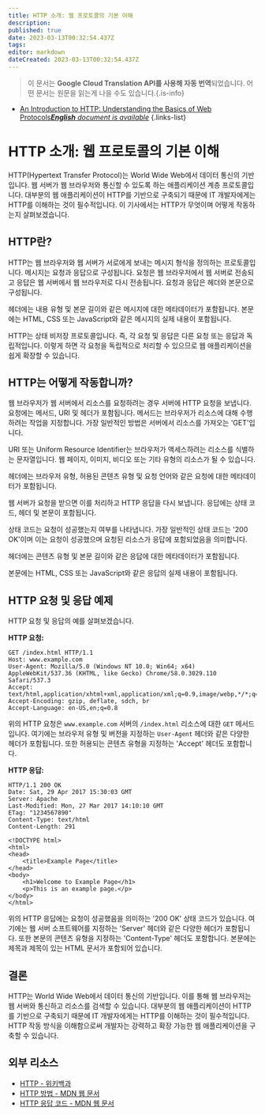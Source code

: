 ```yaml
---
title: HTTP 소개: 웹 프로토콜의 기본 이해
description: 
published: true
date: 2023-03-13T00:32:54.437Z
tags: 
editor: markdown
dateCreated: 2023-03-13T00:32:54.437Z
---
```


> 이 문서는 **Google Cloud Translation API를 사용해 자동 번역**되었습니다.
어떤 문서는 원문을 읽는게 나을 수도 있습니다.{.is-info}



- [An Introduction to HTTP: Understanding the Basics of Web Protocols***English** document is available*](/en/Knowledge-base/Network/an-introduction-to-http-understanding-the-basics-of-web-protocols)
{.links-list}



# HTTP 소개: 웹 프로토콜의 기본 이해

HTTP(Hypertext Transfer Protocol)는 World Wide Web에서 데이터 통신의 기반입니다. 웹 서버가 웹 브라우저와 통신할 수 있도록 하는 애플리케이션 계층 프로토콜입니다. 대부분의 웹 애플리케이션이 HTTP를 기반으로 구축되기 때문에 IT 개발자에게는 HTTP를 이해하는 것이 필수적입니다. 이 기사에서는 HTTP가 무엇이며 어떻게 작동하는지 살펴보겠습니다.

## HTTP란?

HTTP는 웹 브라우저와 웹 서버가 서로에게 보내는 메시지 형식을 정의하는 프로토콜입니다. 메시지는 요청과 응답으로 구성됩니다. 요청은 웹 브라우저에서 웹 서버로 전송되고 응답은 웹 서버에서 웹 브라우저로 다시 전송됩니다. 요청과 응답은 헤더와 본문으로 구성됩니다.

헤더에는 내용 유형 및 본문 길이와 같은 메시지에 대한 메타데이터가 포함됩니다. 본문에는 HTML, CSS 또는 JavaScript와 같은 메시지의 실제 내용이 포함됩니다.

HTTP는 상태 비저장 프로토콜입니다. 즉, 각 요청 및 응답은 다른 요청 또는 응답과 독립적입니다. 이렇게 하면 각 요청을 독립적으로 처리할 수 있으므로 웹 애플리케이션을 쉽게 확장할 수 있습니다.

## HTTP는 어떻게 작동합니까?

웹 브라우저가 웹 서버에서 리소스를 요청하려는 경우 서버에 HTTP 요청을 보냅니다. 요청에는 메서드, URI 및 헤더가 포함됩니다. 메서드는 브라우저가 리소스에 대해 수행하려는 작업을 지정합니다. 가장 일반적인 방법은 서버에서 리소스를 가져오는 'GET'입니다.

URI 또는 Uniform Resource Identifier는 브라우저가 액세스하려는 리소스를 식별하는 문자열입니다. 웹 페이지, 이미지, 비디오 또는 기타 유형의 리소스가 될 수 있습니다.

헤더에는 브라우저 유형, 허용된 콘텐츠 유형 및 요청 언어와 같은 요청에 대한 메타데이터가 포함됩니다.

웹 서버가 요청을 받으면 이를 처리하고 HTTP 응답을 다시 보냅니다. 응답에는 상태 코드, 헤더 및 본문이 포함됩니다.

상태 코드는 요청이 성공했는지 여부를 나타냅니다. 가장 일반적인 상태 코드는 '200 OK'이며 이는 요청이 성공했으며 요청된 리소스가 응답에 포함되었음을 의미합니다.

헤더에는 콘텐츠 유형 및 본문 길이와 같은 응답에 대한 메타데이터가 포함됩니다.

본문에는 HTML, CSS 또는 JavaScript와 같은 응답의 실제 내용이 포함됩니다.

## HTTP 요청 및 응답 예제

HTTP 요청 및 응답의 예를 살펴보겠습니다.

**HTTP 요청:**

```
GET /index.html HTTP/1.1
Host: www.example.com
User-Agent: Mozilla/5.0 (Windows NT 10.0; Win64; x64) AppleWebKit/537.36 (KHTML, like Gecko) Chrome/58.0.3029.110 Safari/537.3
Accept: text/html,application/xhtml+xml,application/xml;q=0.9,image/webp,*/*;q=0.8
Accept-Encoding: gzip, deflate, sdch, br
Accept-Language: en-US,en;q=0.8
```

위의 HTTP 요청은 `www.example.com` 서버의 `/index.html` 리소스에 대한 `GET` 메서드입니다. 여기에는 브라우저 유형 및 버전을 지정하는 `User-Agent` 헤더와 같은 다양한 헤더가 포함됩니다. 또한 허용되는 콘텐츠 유형을 지정하는 'Accept' 헤더도 포함합니다.

**HTTP 응답:**

```
HTTP/1.1 200 OK
Date: Sat, 29 Apr 2017 15:30:03 GMT
Server: Apache
Last-Modified: Mon, 27 Mar 2017 14:10:10 GMT
ETag: "1234567890"
Content-Type: text/html
Content-Length: 291

<!DOCTYPE html>
<html>
<head>
	<title>Example Page</title>
</head>
<body>
	<h1>Welcome to Example Page</h1>
	<p>This is an example page.</p>
</body>
</html>
```

위의 HTTP 응답에는 요청이 성공했음을 의미하는 '200 OK' 상태 코드가 있습니다. 여기에는 웹 서버 소프트웨어를 지정하는 'Server' 헤더와 같은 다양한 헤더가 포함됩니다. 또한 본문의 콘텐츠 유형을 지정하는 'Content-Type' 헤더도 포함합니다. 본문에는 제목과 제목이 있는 HTML 문서가 포함되어 있습니다.

## 결론

HTTP는 World Wide Web에서 데이터 통신의 기반입니다. 이를 통해 웹 브라우저는 웹 서버와 통신하고 리소스를 검색할 수 있습니다. 대부분의 웹 애플리케이션이 HTTP를 기반으로 구축되기 때문에 IT 개발자에게는 HTTP를 이해하는 것이 필수적입니다. HTTP 작동 방식을 이해함으로써 개발자는 강력하고 확장 가능한 웹 애플리케이션을 구축할 수 있습니다.

## 외부 리소스

- [HTTP - 위키백과](https://en.wikipedia.org/wiki/Hypertext_Transfer_Protocol)
- [HTTP 방법 - MDN 웹 문서](https://developer.mozilla.org/en-US/docs/Web/HTTP/Methods)
- [HTTP 응답 코드 - MDN 웹 문서](https://developer.mozilla.org/en-US/docs/Web/HTTP/Status)